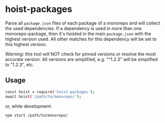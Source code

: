 # hoist-packages

Parse all `package.json` files of each package of a monorepo and will collect the used dependencies. If a dependency is used in more than one monorepo-package, then it's hoisted in the main `package.json` with the highest version used. All other matches for this dependency will be set to this highest version.

*Warning*: this tool will NOT check for pinned versions or resolve the most accurate version. All versions are simplified, e.g. "^1.2.3" will be simplified to "1.2.3", etc.

## Usage

```sh
const hoist = require('hoist-packages');
await hoist('/path/to/monorepo/');
```

or, while development:

```sh
npm start /path/to/monorepo/
```